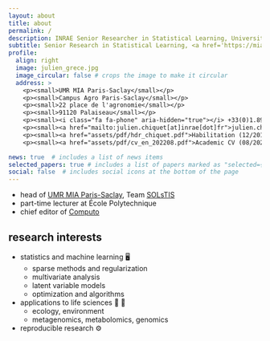 ```yaml
---
layout: about
title: about
permalink: /
description: INRAE Senior Researcher in Statistical Learning, Université Paris-Saclay, AgroParisTech, INRAE
subtitle: Senior Research in Statistical Learning, <a href='https://mia-ps.inrae.fr/'>Université Paris-Saclay/AgroParisTech/INRAE</a>
profile:
  align: right
  image: julien_grece.jpg
  image_circular: false # crops the image to make it circular
  address: >
    <p><small>UMR MIA Paris-Saclay</small></p>
    <p><small>Campus Agro Paris-Saclay</small></p>
    <p><small>22 place de l'agronomie</small></p>
    <p><small>91120 Palaiseau</small></p>
    <p><small><i class="fa fa-phone" aria-hidden="true"></i> +33(0)1.89.10.09.37 </small></p>
    <p><small><a href="mailto:julien.chiquet[at]inrae[dot]fr">julien.chiquet[at]inrae[dot]fr</a</small></p>
    <p><small><a href="assets/pdf/hdr_chiquet.pdf">Habilitation (12/2015)</a></small></p>
    <p><small><a href="assets/pdf/cv_en_202208.pdf">Academic CV (08/2022)</a></small></p>

news: true  # includes a list of news items
selected_papers: true # includes a list of papers marked as "selected={true}"
social: false  # includes social icons at the bottom of the page
---
```


- head of <a href="https://mia-ps.inrae.fr/">UMR MIA Paris-Saclay</a>, Team [SOLsTIS](https://mia-ps.inrae.fr/solstis)
- part-time lecturer at École Polytechnique
- chief editor of [Computo](https://computo.sfds.asso.fr/)

## research interests

- statistics and machine learning :desktop_computer: 
   - sparse methods and regularization
   - multivariate analysis
   - latent variable models
   - optimization and algorithms
- applications to life sciences :seedling: :bee: 
   - ecology, environment
   - metagenomics, metabolomics, genomics
- reproducible research :gear:
